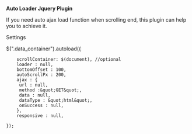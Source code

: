 **Auto Loader Jquery Plugin**

   If you need auto ajax load function when scrolling end, this plugin can help you to achieve it.

Settings

$(&quot;.data\_container&quot;).autoload({

        scrollContainer: $(document), //optional
        loader : null,
        bottomOffset : 100,
        autoScrollPx : 200,
        ajax : {
         url : null,
         method :&quot;GET&quot;,
         data : null,
         dataType : &quot;html&quot;,
         onSuccess : null,
        },
        responsive : null,
        
    });